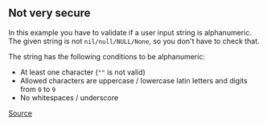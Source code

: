 ## Not very secure

In this example you have to validate if a user input string is alphanumeric. The given string is not `nil/null/NULL/None`, so you don't have to check that.

The string has the following conditions to be alphanumeric:

*   At least one character (`""` is not valid)
*   Allowed characters are uppercase / lowercase latin letters and digits from `0` to `9`
*   No whitespaces / underscore

[Source](https://www.codewars.com/kata/526dbd6c8c0eb53254000110/train/python)